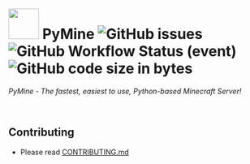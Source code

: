 # <img src="https://i.imgur.com/LHDnix6.png" height=60> PyMine ![GitHub issues](https://img.shields.io/github/issues/py-mine/PyMine) ![GitHub Workflow Status (event)](https://img.shields.io/github/workflow/status/py-mine/PyMine/Python%20application?event=push) ![GitHub code size in bytes](https://img.shields.io/github/languages/code-size/py-mine/PyMine)
*PyMine - The fastest, easiest to use, Python-based Minecraft Server!* 

<br>

## Contributing
* Please read [CONTRIBUTING.md](https://github.com/py-mine/PyMine/blob/main/CONTRIBUTING.md)
 
